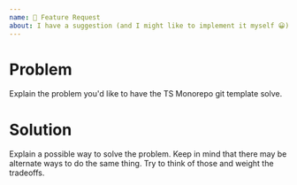 ```yaml
---
name: 🚀 Feature Request
about: I have a suggestion (and I might like to implement it myself 😀)!
---
```


<!--
When trying to solve more solutions with Build Tracker, please keep in mind some of the following goals of the project:
* Be lightweight: small project size (single-digit KiBs, gzipped)
* Be easy: too many options in an API can become confusing
* Be clear: the intended purpose of every method should be as obvious as possible
* Is it easy to do this in "userland"? Would it be better off done there?
-->

# Problem

Explain the problem you'd like to have the TS Monorepo git template solve.

# Solution

Explain a possible way to solve the problem. Keep in mind that there may be alternate ways to do the same thing. Try to think of those and weight the tradeoffs.
